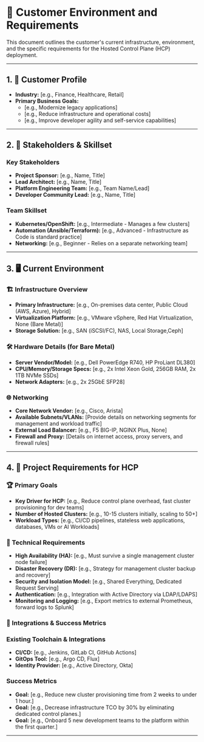 # 📝 Customer Environment and Requirements

This document outlines the customer's current infrastructure, environment, and the specific requirements for the Hosted Control Plane (HCP) deployment.

---

## 1. 🏢 Customer Profile

*   **Industry:** [e.g., Finance, Healthcare, Retail]
*   **Primary Business Goals:**
    *   [e.g., Modernize legacy applications]
    *   [e.g., Reduce infrastructure and operational costs]
    *   [e.g., Improve developer agility and self-service capabilities]

---

## 2. 👥 Stakeholders & Skillset

### Key Stakeholders
*   **Project Sponsor:** [e.g., Name, Title]
*   **Lead Architect:** [e.g., Name, Title]
*   **Platform Engineering Team:** [e.g., Team Name/Lead]
*   **Developer Community Lead:** [e.g., Name, Title]

### Team Skillset
*   **Kubernetes/OpenShift:** [e.g., Intermediate - Manages a few clusters]
*   **Automation (Ansible/Terraform):** [e.g., Advanced - Infrastructure as Code is standard practice]
*   **Networking:** [e.g., Beginner - Relies on a separate networking team]

---

## 3. 🖥️ Current Environment

### 🏗️ Infrastructure Overview
*   **Primary Infrastructure:** [e.g., On-premises data center, Public Cloud (AWS, Azure), Hybrid]
*   **Virtualization Platform:** [e.g., VMware vSphere, Red Hat Virtualization, None (Bare Metal)]
*   **Storage Solution:** [e.g., SAN (iSCSI/FC), NAS, Local Storage,Ceph]

### 🛠️ Hardware Details (for Bare Metal)
*   **Server Vendor/Model:** [e.g., Dell PowerEdge R740, HP ProLiant DL380]
*   **CPU/Memory/Storage Specs:** [e.g., 2x Intel Xeon Gold, 256GB RAM, 2x 1TB NVMe SSDs]
*   **Network Adapters:** [e.g., 2x 25GbE SFP28]

### 🌐 Networking
*   **Core Network Vendor:** [e.g., Cisco, Arista]
*   **Available Subnets/VLANs:** [Provide details on networking segments for management and workload traffic]
*   **External Load Balancer:** [e.g., F5 BIG-IP, NGINX Plus, None]
*   **Firewall and Proxy:** [Details on internet access, proxy servers, and firewall rules]

---

## 4. 🎯 Project Requirements for HCP

### 🏆 Primary Goals
*   **Key Driver for HCP:** [e.g., Reduce control plane overhead, fast cluster provisioning for dev teams]
*   **Number of Hosted Clusters:** [e.g., 10-15 clusters initially, scaling to 50+]
*   **Workload Types:** [e.g., CI/CD pipelines, stateless web applications, databases, VMs or AI Workloads]

### 🔧 Technical Requirements
*   **High Availability (HA):** [e.g., Must survive a single management cluster node failure]
*   **Disaster Recovery (DR):** [e.g., Strategy for management cluster backup and recovery]
*   **Security and Isolation Model:** [e.g., Shared Everything, Dedicated Request Serving]
*   **Authentication:** [e.g., Integration with Active Directory via LDAP/LDAPS]
*   **Monitoring and Logging:** [e.g., Export metrics to external Prometheus, forward logs to Splunk]

### 🔗 Integrations & Success Metrics

### Existing Toolchain & Integrations
*   **CI/CD:** [e.g., Jenkins, GitLab CI, GitHub Actions]
*   **GitOps Tool:** [e.g., Argo CD, Flux]
*   **Identity Provider:** [e.g., Active Directory, Okta]

### Success Metrics
*   **Goal:** [e.g., Reduce new cluster provisioning time from 2 weeks to under 1 hour.]
*   **Goal:** [e.g., Decrease infrastructure TCO by 30% by eliminating dedicated control planes.]
*   **Goal:** [e.g., Onboard 5 new development teams to the platform within the first quarter.]

---
